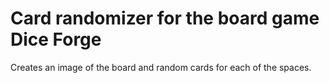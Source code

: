 # Card randomizer for the board game Dice Forge

Creates an image of the board and random cards for each of the spaces.

